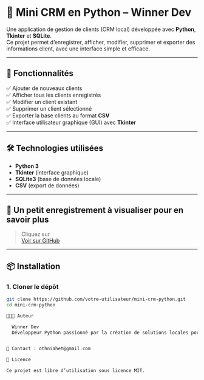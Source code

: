 # 🧩 Mini CRM en Python – Winner Dev

Une application de gestion de clients (CRM local) développée avec **Python**, **Tkinter** et **SQLite**.  
Ce projet permet d’enregistrer, afficher, modifier, supprimer et exporter des informations client, avec une interface simple et efficace.

---

## 🚀 Fonctionnalités

✅ Ajouter de nouveaux clients  
✅ Afficher tous les clients enregistrés  
✅ Modifier un client existant  
✅ Supprimer un client sélectionné  
✅ Exporter la base clients au format **CSV**  
✅ Interface utilisateur graphique (GUI) avec **Tkinter**

---

## 🛠️ Technologies utilisées

- **Python 3**
- **Tkinter** (interface graphique)
- **SQLite3** (base de données locale)
- **CSV** (export de données)

---

## 🎥 Un petit enregistrement à visualiser pour en savoir plus

 > Cliquez sur <a href="https://github.com/winnerdev15/Mini CRM-Gestion de clients (enre)" target="_blank"> <br>Voir sur GitHub</a>

---

## 📦 Installation

### 1. Cloner le dépôt
```bash
git clone https://github.com/votre-utilisateur/mini-crm-python.git
cd mini-crm-python

👨🏽‍💻 Auteur

  Winner Dev
  Développeur Python passionné par la création de solutions locales pour un impact global 🌍


📧 Contact : othniahet@gmail.com

📄 Licence

Ce projet est libre d’utilisation sous licence MIT.
